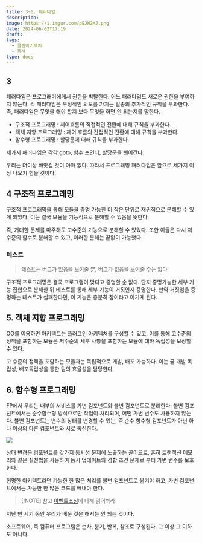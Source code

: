 ```yaml
---
title: 3~6. 패러다임
description: 
image: https://i.imgur.com/pEJW2MJ.png
date: 2024-06-02T17:19
draft: 
tags:
  - 클린아키텍처
  - 독서
type: docs
---
```

## 3

패러다임은 프로그래머에게서 권한을 박탈한다. 어느 패러다임도 새로운 권한을 부여하지 않는다. 각 패러다임은 부정적인 의도를 가지는 일종의 추가적인 규칙을 부과한다. 즉, 패러다임은 무엇을 해야 할지 보다 무엇을 하면 안 되는지를 말한다.

- 구조적 프로그래밍 : 제어흐름의 직접적인 전환에 대해 규칙을 부과한다.
- 객체 지향 프로그래밍 : 제어 흐름의 간접적인 전환에 대해 규칙을 부과한다.
- 함수형 프로그래밍 : 할당문에 대해 규칙을 부과한다.

세가지 패러다임은 각각 goto, 함수 포인터, 할당문을 뺏어간다.

우리는 더이상 빼앗길 것이 아마 없다. 따라서 프로그래밍 패러다임은 앞으로 세가지 이상 나오기 힘들 것이다.

## 4 구조적 프로그래밍

구조적 프로그래밍을 통해 모듈을 증명 가능한 더 작은 단위로 재귀적으로 분해할 수 있게 되었다. 이는 결국 모듈을 기능적으로 분해할 수 있음을 뜻한다. 

즉, 거대한 문제를 마주해도 고수준의 기능으로 분해할 수 있었다. 또한 이들은 다시 저수준의 함수로 분해할 수 있고, 이러한 분해는 끝없이 가능했다.

### 테스트
>테스트는 버그가 있음을 보여줄 뿐, 버그가 없음을 보여줄 수는 없다

구조적 프로그래밍은 결국 프로그램이 맞다고 증명할 순 없다. 단지 증명가능한 세부 기능 집합으로 분해한 뒤 테스트를 통해 세부 기능이 거짓인지 증명한다. 만약 거짓임을 증명하는 테스트가 실패한다면, 이 기능은 충분히 참이라고 여기게 된다.


## 5. 객체 지향 프로그래밍

OO를 이용하면 아키텍트는 플러그인 아키텍처를 구성할 수 있고, 이를 통해 고수준의 정책을 포함하는 모듈은 저수준의 세부 사항을 포함하는 모듈에 대하 독립성을 보장할 수 있다.

고 수준의 정책을 포함하는 모듈과는 독립적으로 개발, 배포 가능하다. 이는 곧 개발 독립성, 배포독립성을 통한 팀의 효율성을 담당한다.

## 6. 함수형 프로그래밍

FP에서 우리는 내부의 서비스를 가변 컴포넌트와 불변 컴포넌트로 분리한다. 불변 컴포넌트에서는 순수함수형 방식으로만 작업이 처리되며, 어떤 가변 변수도 사용하지 않는다. 불변 컴포넌트는 변수의 상태를 변경할 수 있는, 즉 순수 함수형 컴포넌트가 아닌 하나 이상의 다른 컴포넌트와 서로 통신한다.

![](https://i.imgur.com/JykrhXL.png)

상태 변경은 컴포넌트를 갖가지 동시성 문제에 노출하는 꼴이므로, 흔히 트랜잭션 메모리와 같은 실천법을 사용하여 동시 업데이트와 경합 조건 문제로 부터 가변 변수를 보호한다.

현명한 아키텍트라면 가능한 한 많은 처리를 불변 컴포넌트로 옮겨야 하고, 가변 컴포넌트에서는 가능한 한 많은 코드를 빼내야 한다.


> [!NOTE] 참고
>  [이벤트소싱](https://learn.microsoft.com/ko-kr/azure/architecture/patterns/event-sourcing)에 대해 읽어봐라


지난 반 세기 동안 우리가 배운 것은 해서는 안 되는 것이다.

소프트웨어, 즉 컴퓨터 프로그램은 순차, 분기, 반복, 참조로 구성된다. 그 이상 그 이하도 아니다.